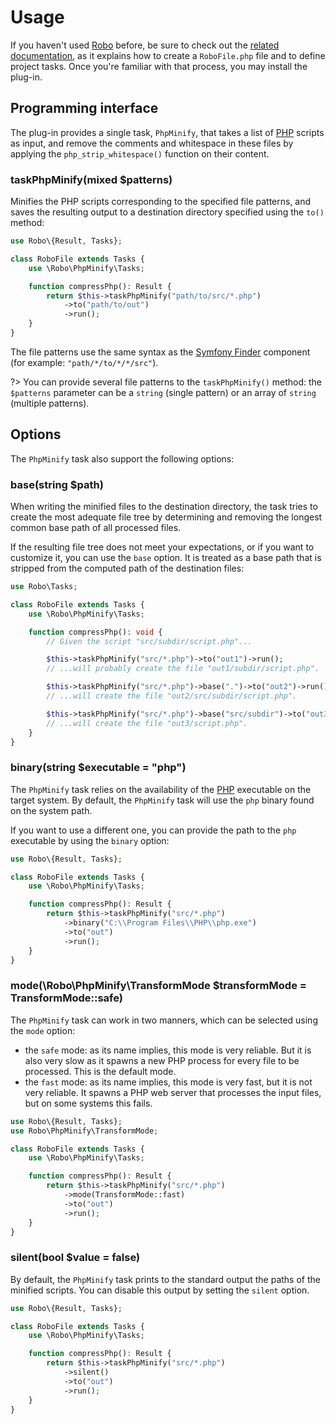 # Usage
If you haven't used [Robo](https://robo.li) before, be sure to check out the [related documentation](https://robo.li/getting-started), as it explains how to create a `RoboFile.php` file and to define project tasks. Once you're familiar with that process, you may install the plug-in.

## Programming interface
The plug-in provides a single task, `PhpMinify`, that takes a list of [PHP](https://www.php.net) scripts as input, and remove the comments and whitespace in these files by applying the `php_strip_whitespace()` function on their content.
		
### **taskPhpMinify**(mixed $patterns)
Minifies the PHP scripts corresponding to the specified file patterns, and saves the resulting output to a destination directory specified using the `to()` method:

```php
use Robo\{Result, Tasks};

class RoboFile extends Tasks {
	use \Robo\PhpMinify\Tasks;

	function compressPhp(): Result {
		return $this->taskPhpMinify("path/to/src/*.php")
			->to("path/to/out")
			->run();
	}
}
```

The file patterns use the same syntax as the [Symfony Finder](https://symfony.com/doc/current/components/finder.html) component (for example: `"path/*/to/*/*/src"`).

?> You can provide several file patterns to the `taskPhpMinify()` method:
the `$patterns` parameter can be a `string` (single pattern) or an array of `string` (multiple patterns).  

## Options
The `PhpMinify` task also support the following options:

### **base**(string $path)
When writing the minified files to the destination directory, the task tries to create the most adequate file tree by determining and removing the longest common base path of all processed files.

If the resulting file tree does not meet your expectations, or if you want to customize it, you can use the `base` option. It is treated as a base path that is stripped from the computed path of the destination files:

```php
use Robo\Tasks;

class RoboFile extends Tasks {
	use \Robo\PhpMinify\Tasks;

	function compressPhp(): void {
		// Given the script "src/subdir/script.php"...

		$this->taskPhpMinify("src/*.php")->to("out1")->run();
		// ...will probably create the file "out1/subdir/script.php".

		$this->taskPhpMinify("src/*.php")->base(".")->to("out2")->run();
		// ...will create the file "out2/src/subdir/script.php".

		$this->taskPhpMinify("src/*.php")->base("src/subdir")->to("out3")->run();
		// ...will create the file "out3/script.php".
	}
}
```

### **binary**(string $executable = "php")
The `PhpMinify` task relies on the availability of the [PHP](https://www.php.net) executable on the target system. By default, the `PhpMinify` task will use the `php` binary found on the system path.

If you want to use a different one, you can provide the path to the `php` executable by using the `binary` option:

```php
use Robo\{Result, Tasks};

class RoboFile extends Tasks {
	use \Robo\PhpMinify\Tasks;

	function compressPhp(): Result {
		return $this->taskPhpMinify("src/*.php")
			->binary("C:\\Program Files\\PHP\\php.exe")
			->to("out")
			->run();
	}
}
```

### **mode**(\Robo\PhpMinify\TransformMode $transformMode = TransformMode::safe)
The `PhpMinify` task can work in two manners, which can be selected using the `mode` option:

- the `safe` mode: as its name implies, this mode is very reliable. But it is also very slow as it spawns a new PHP process for every file to be processed. This is the default mode.
- the `fast` mode: as its name implies, this mode is very fast, but it is not very reliable. It spawns a PHP web server that processes the input files, but on some systems this fails.

```php
use Robo\{Result, Tasks};
use Robo\PhpMinify\TransformMode;

class RoboFile extends Tasks {
	use \Robo\PhpMinify\Tasks;

	function compressPhp(): Result {
		return $this->taskPhpMinify("src/*.php")
			->mode(TransformMode::fast)
			->to("out")
			->run();
	}
}
```

### **silent**(bool $value = false)
By default, the `PhpMinify` task prints to the standard output the paths of the minified scripts. You can disable this output by setting the `silent` option.

```php
use Robo\{Result, Tasks};

class RoboFile extends Tasks {
	use \Robo\PhpMinify\Tasks;

	function compressPhp(): Result {
		return $this->taskPhpMinify("src/*.php")
			->silent()
			->to("out")
			->run();
	}
}
```
